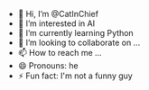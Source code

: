 - 👋 Hi, I’m @CatInChief
- 👀 I’m interested in AI
- 🌱 I’m currently learning Python
- 💞️ I’m looking to collaborate on ...
- 📫 How to reach me ...
- 😄 Pronouns: he
- ⚡ Fun fact: I'm not a funny guy

<!---
CatInChief/CatInChief is a ✨ special ✨ repository because its `README.md` (this file) appears on your GitHub profile.
You can click the Preview link to take a look at your changes.
--->
